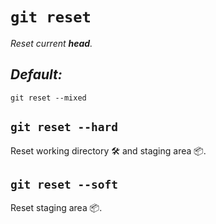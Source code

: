 # `git reset`

_Reset current **head**._

## **_Default:_**

```git
git reset --mixed
```

## `git reset --hard`

Reset working directory :hammer_and_wrench: and staging area :package:.

## `git reset --soft`

Reset staging area :package:.
